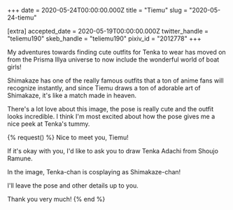 +++
date = 2020-05-24T00:00:00.000Z
title = "Tiemu"
slug = "2020-05-24-tiemu"

[extra]
accepted_date = 2020-05-19T00:00:00.000Z
twitter_handle = "teliemu190"
skeb_handle = "teliemu190"
pixiv_id = "2012778"
+++

My adventures towards finding cute outfits for Tenka to wear has moved on from the Prisma Illya universe to now include the wonderful world of boat girls!

Shimakaze has one of the really famous outfits that a ton of anime fans will recognize instantly, and since Tiemu draws a ton of adorable art of Shimakaze, it's like a match made in heaven.

There's a lot love about this image, the pose is really cute and the outfit looks incredible. I think I'm most excited about how the pose gives me a nice peek at Tenka's tummy.

{% request() %}
Nice to meet you, Tiemu!

If it's okay with you, I'd like to ask you to draw Tenka Adachi from Shoujo Ramune.

In the image, Tenka-chan is cosplaying as Shimakaze-chan!

I'll leave the pose and other details up to you.

Thank you very much!
{% end %}
